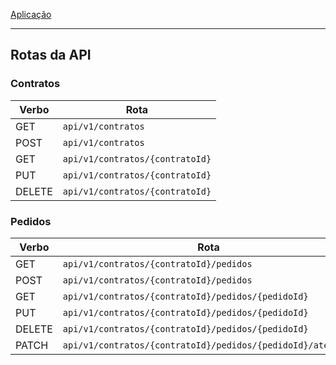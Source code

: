 [Aplicação](aplicacao)

---

## Rotas da API

### Contratos

| **Verbo**     | **Rota**                        |
|---------------|---------------------------------|
| GET           | `api/v1/contratos`              |
| POST          | `api/v1/contratos`              |
| GET           | `api/v1/contratos/{contratoId}` |
| PUT           | `api/v1/contratos/{contratoId}` |
| DELETE        | `api/v1/contratos/{contratoId}` |

### Pedidos

| **Verbo**     | **Rota**                                                    |
|---------------|-------------------------------------------------------------|
| GET           | `api/v1/contratos/{contratoId}/pedidos`                     |
| POST          | `api/v1/contratos/{contratoId}/pedidos`                     |
| GET           | `api/v1/contratos/{contratoId}/pedidos/{pedidoId}`          |
| PUT           | `api/v1/contratos/{contratoId}/pedidos/{pedidoId}`          |
| DELETE        | `api/v1/contratos/{contratoId}/pedidos/{pedidoId}`          |
| PATCH         | `api/v1/contratos/{contratoId}/pedidos/{pedidoId}/atendido` |